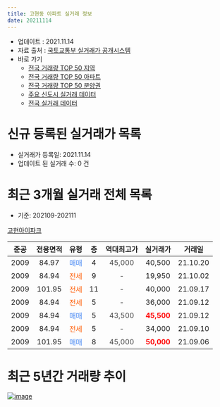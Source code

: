 ```yaml
---
title: 고현동 아파트 실거래 정보
date: 20211114
---
```


* 업데이트 : 2021.11.14
* 자료 출처 : [국토교통부 실거래가 공개시스템](http://rt.molit.go.kr)
* 바로 가기
    * [전국 거래량 TOP 50 지역](https://apt-info.github.io/apt-trade-info/tr)
    * [전국 거래량 TOP 50 아파트](https://apt-info.github.io/apt-trade-info/ta)
    * [전국 거래량 TOP 50 분양권](https://apt-info.github.io/apt-trade-info/tb)
    * [주요 신도시 실거래 데이터](https://apt-info.github.io/apt-trade-info/newtown)
    * [전국 실거래 데이터](https://apt-info.github.io/apt-trade-info/all)



<script async src="https://pagead2.googlesyndication.com/pagead/js/adsbygoogle.js"></script>
<!-- 기본광고 -->
<ins class="adsbygoogle"
     style="display:block"
     data-ad-client="ca-pub-1142216861245946"
     data-ad-slot="4805727019"
     data-ad-format="auto"
     data-full-width-responsive="true"></ins>
<script>
     (adsbygoogle = window.adsbygoogle || []).push({});
</script>


# 신규 등록된 실거래가 목록

* 실거래가 등록일: 2021.11.14
* 업데이트 된 실거래 수: 0 건




<script async src="https://pagead2.googlesyndication.com/pagead/js/adsbygoogle.js"></script>
<!-- 기본광고 -->
<ins class="adsbygoogle"
     style="display:block"
     data-ad-client="ca-pub-1142216861245946"
     data-ad-slot="4805727019"
     data-ad-format="auto"
     data-full-width-responsive="true"></ins>
<script>
     (adsbygoogle = window.adsbygoogle || []).push({});
</script>


# 최근 3개월 실거래 전체 목록
* 기준: 202109-202111


[고현아이파크](https://search.naver.com/search.naver?query=%EA%B3%A0%ED%98%84%EC%95%84%EC%9D%B4%ED%8C%8C%ED%81%AC)

|준공|전용면적|유형|층|역대최고가|실거래가|거래일|
|:---:|:---:|:---:|:---:|:---:|:---:|:---:|
|2009|84.97|<span style="color:#4285F3">매매</span>|4|<span style="color:#444444">45,000</span>|40,500|21.10.20|
|2009|84.94|<span style="color:#FF5A00">전세</span>|9|<span style="color:#444444">-</span>|19,950|21.10.02|
|2009|101.95|<span style="color:#FF5A00">전세</span>|11|<span style="color:#444444">-</span>|40,000|21.09.17|
|2009|84.94|<span style="color:#FF5A00">전세</span>|5|<span style="color:#444444">-</span>|36,000|21.09.12|
|2009|84.94|<span style="color:#4285F3">매매</span>|5|<span style="color:#444444">43,500</span>|<b><span style="color:#FF0000">45,500</span></b>|21.09.12|
|2009|84.94|<span style="color:#FF5A00">전세</span>|5|<span style="color:#444444">-</span>|34,000|21.09.10|
|2009|101.95|<span style="color:#4285F3">매매</span>|8|<span style="color:#444444">45,000</span>|<b><span style="color:#FF0000">50,000</span></b>|21.09.06|



<script async src="https://pagead2.googlesyndication.com/pagead/js/adsbygoogle.js"></script>
<!-- 기본광고 -->
<ins class="adsbygoogle"
     style="display:block"
     data-ad-client="ca-pub-1142216861245946"
     data-ad-slot="4805727019"
     data-ad-format="auto"
     data-full-width-responsive="true"></ins>
<script>
     (adsbygoogle = window.adsbygoogle || []).push({});
</script>


# 최근 5년간 거래량 추이


<div style="width:100%;">
    <canvas id="deal_progress" height="200"></canvas>
</div>

<script>
new Chart(document.getElementById("deal_progress"), {
    type: 'line',
    data: {
        labels: ['16.01','16.02','16.03','16.04','16.05','16.06','16.07','16.08','16.09','16.10','16.11','16.12','17.01','17.02','17.03','17.04','17.05','17.06','17.07','17.08','17.09','17.11','17.12','18.01','18.02','18.03','18.04','18.05','18.06','18.07','18.08','18.09','18.10','18.11','18.12','19.01','19.02','19.03','19.04','19.05','19.06','19.07','19.08','19.09','19.10','19.11','19.12','20.01','20.02','20.03','20.04','20.05','20.06','20.07','20.08','20.09','20.10','20.11','20.12','21.01','21.02','21.03','21.04','21.05','21.06','21.07','21.08','21.09','21.10'],
        datasets: [{
            label: '매매/분양권',
            data: [6,0,3,0,1,10,6,13,4,7,2,5,3,1,3,3,1,1,1,4,3,2,1,3,2,2,0,2,3,0,4,2,0,6,6,4,2,9,4,3,3,5,6,4,5,4,5,6,10,12,9,4,13,7,10,6,10,11,6,8,6,4,5,8,7,12,4,2,1],
            borderColor: "rgba(66, 133, 243, 1)",
            backgroundColor: "rgba(66, 133, 243, 0.05)",
            borderWidth: 1,
            pointRadius: 0,
            fill: false,
            lineTension: 0
        },{
            label: '전/월세',
            data: [8,3,3,6,1,5,3,3,1,3,0,0,4,6,3,2,4,1,2,2,0,0,2,1,3,3,5,3,11,4,5,2,3,6,1,5,4,12,6,5,2,3,4,1,5,3,3,5,2,5,1,1,1,0,1,0,2,0,1,0,4,3,5,0,1,1,1,3,1],
            borderColor: "rgba(255, 90, 0, 1)",
            backgroundColor: "rgba(255, 90, 0, 0.05)",
            borderWidth: 1,
            pointRadius: 0,
            fill: false,
            lineTension: 0
        },{
            label: '합계',
            data: [14,3,6,6,2,15,9,16,5,10,2,5,7,7,6,5,5,2,3,6,3,2,3,4,5,5,5,5,14,4,9,4,3,12,7,9,6,21,10,8,5,8,10,5,10,7,8,11,12,17,10,5,14,7,11,6,12,11,7,8,10,7,10,8,8,13,5,5,2],
            borderColor: "rgba(0, 0, 0, 1)",
            backgroundColor: "rgba(0, 0, 0, 0.03)",
            borderWidth: 0.1,
            pointRadius: 0,
            fill: true,
            lineTension: 0
        }
        ]
    },
    options: {
        responsive: true,
        title: {
            display: false
        },
        tooltips: {
            mode: 'index',
            intersect: false
        },
        hover: {
            mode: 'nearest',
            intersect: true
        },
        scales: {
            xAxes: [{
                display: true,
                scaleLabel: {
                    display: true,
                    labelString: '년/월'
                }
            }],
            yAxes: [{
                display: true,
                ticks: {
                    suggestedMin: 0,
                },
                scaleLabel: {
                    display: true,
                    labelString: '실거래 수'
                }
            }]
        }
    }
});

</script>


[![image](https://apt-info.github.io/images/2020-01-03-apt-trade-info/1024x500.png)](https://play.google.com/store/apps/details?id=com.aptinfo.apttradeinfo)

